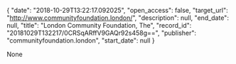 {
  "date": "2018-10-29T13:22:17.092025", 
  "open_access": false, 
  "target_url": "http://www.communityfoundation.london/", 
  "description": null, 
  "end_date": null, 
  "title": "London Community Foundation, The", 
  "record_id": "20181029T132217/0CRSqARffV9GAQr92s458g==", 
  "publisher": "communityfoundation.london", 
  "start_date": null
}

None